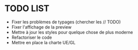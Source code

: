 # TODO LIST

-   Fixer les problèmes de typages (chercher les // TODO)
-   Fixer l'affichage de la preview
-   Mettre à jour les styles pour quelque chose de plus moderne
-   Refactoriser le code
-   Mettre en place la charte UE/GL

